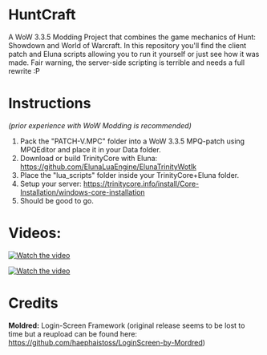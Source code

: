 # HuntCraft
A WoW 3.3.5 Modding Project that combines the game mechanics of Hunt: Showdown and World of Warcraft. In this repository you'll find the client patch and Eluna scripts allowing you to run it yourself or just see how it was made. Fair warning, the server-side scripting is terrible and needs a full rewrite :P

# Instructions

*(prior experience with WoW Modding is recommended)*

1. Pack the "PATCH-V.MPC" folder into a WoW 3.3.5 MPQ-patch using MPQEditor and place it in your Data folder.
2. Download or build TrinityCore with Eluna: https://github.com/ElunaLuaEngine/ElunaTrinityWotlk
3. Place the "lua_scripts" folder inside your TrinityCore+Eluna folder.
4. Setup your server: https://trinitycore.info/install/Core-Installation/windows-core-installation
5. Should be good to go.

# Videos: 

[![Watch the video](https://img.youtube.com/vi/CvmnAJPkKck/0.jpg)](https://youtu.be/CvmnAJPkKck)

[![Watch the video](https://img.youtube.com/vi/I3_1GVudo-I/0.jpg)](https://youtu.be/I3_1GVudo-I)

# Credits
**Moldred:** Login-Screen Framework (original release seems to be lost to time but a reupload can be found here: https://github.com/haephaistoss/LoginScreen-by-Mordred) 
